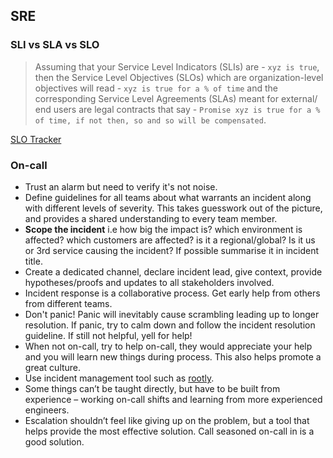 ## SRE

### SLI vs SLA vs SLO

> Assuming that your Service Level Indicators (SLIs) are - `xyz is true`, then the Service Level Objectives (SLOs) which are organization-level objectives will read - `xyz is true for a % of time` and the corresponding Service Level Agreements (SLAs) meant for external/ end users are legal contracts that say - `Promise xyz is true for a % of time, if not then, so and so will be compensated`.

[SLO Tracker](https://faun.dev/c/stories/squadcast/introducing-our-open-source-slo-tracker-a-simple-tool-to-track-slos-and-error-budget/?utm_id=FAUN_DevOpsLinks359_Link_title)

### On-call

- Trust an alarm but need to verify it's not noise.
- Define guidelines for all teams about what warrants an incident along with different levels of severity. This takes guesswork out of the picture, and provides a shared understanding to every team member.
- **Scope the incident** i.e how big the impact is? which environment is affected? which customers are affected? is it a regional/global? Is it us or 3rd service causing the incident? If possible summarise it in incident title.
- Create a dedicated channel, declare incident lead, give context, provide hypotheses/proofs and updates to all stakeholders involved.
- Incident response is a collaborative process. Get early help from others from different teams.
- Don't panic! Panic will inevitably cause scrambling leading up to longer resolution. If panic, try to calm down and follow the incident resolution guideline. If still not helpful, yell for help!
- When not on-call, try to help on-call, they would appreciate your help and you will learn new things during process. This also helps promote a great culture.
- Use incident management tool such as [rootly](https://rootly.com/).
- Some things can’t be taught directly, but have to be built from experience – working on-call shifts and learning from more experienced engineers.
- Escalation shouldn’t feel like giving up on the problem, but a tool that helps provide the most effective solution. Call seasoned on-call in is a good solution.


